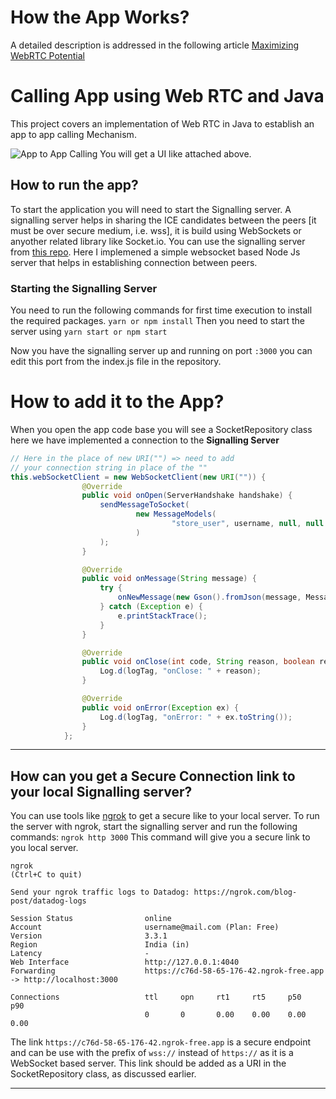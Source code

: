 # How the App Works?
A detailed description is addressed in the following article [Maximizing WebRTC Potential](https://medium.com/@abdullah-jan-khan/maximizing-webrtc-potential-unleashing-power-in-android-apps-with-stun-turn-servers-ice-79c17b010bd8)

# Calling App using Web RTC and Java

This project covers an implementation of Web RTC in Java to establish an app to app calling Mechanism.

![App to App Calling](https://i.ibb.co/xM2qsyW/apptoappcalling.png)
You will get a UI like attached above.  

## How to run the app?
To start the application you will need to start the Signalling server. A signalling server helps in sharing the ICE candidates between the peers [it must be over  secure medium, i.e. wss], it is build using WebSockets or anyother related library like Socket.io.
You can use the signalling server from [this repo](https://github.com/AbdullahJanKhan/webrtc-signalling-server). 
Here I implemened a simple websocket based Node Js server that helps in establishing connection between peers.

### Starting the Signalling Server
You need to run the following commands for first time execution to install the required packages.
`yarn or npm install`
Then you need to start the server using
`yarn start or npm start`

Now you have the signalling server up and running on port `:3000` you can edit this port from the index.js file in the repository.

# How to add it to the App?

When you open the app code base you will see a SocketRepository class here we have implemented a connection to the **Signalling Server** 
```java
// Here in the place of new URI("") => need to add 
// your connection string in place of the ""
this.webSocketClient = new WebSocketClient(new URI("")) {
                @Override
                public void onOpen(ServerHandshake handshake) {
                    sendMessageToSocket(
                            new MessageModels(
                                    "store_user", username, null, null
                            )
                    );
                }

                @Override
                public void onMessage(String message) {
                    try {
                        onNewMessage(new Gson().fromJson(message, MessageModels.class));
                    } catch (Exception e) {
                        e.printStackTrace();
                    }
                }

                @Override
                public void onClose(int code, String reason, boolean remote) {
                    Log.d(logTag, "onClose: " + reason);
                }

                @Override
                public void onError(Exception ex) {
                    Log.d(logTag, "onError: " + ex.toString());
                }
            };
```

* * *
## How can you get a Secure Connection link to your local Signalling server?

You can use tools like [ngrok](https://ngrok.com/) to get a secure like to your local server.
To run the server with ngrok, start the signalling server and run the following commands:
`ngrok http 3000`
This command will give you a secure link to you local server.

```
ngrok                                                                                                                                                                                        (Ctrl+C to quit)
                                                                                                                                                                                                             
Send your ngrok traffic logs to Datadog: https://ngrok.com/blog-post/datadog-logs                                                                                                                            
                                                                                                                                                                                                             
Session Status                online                                                                                                                                                                         
Account                       username@mail.com (Plan: Free)                                                                                                                                   
Version                       3.3.1                                                                                                                                                                          
Region                        India (in)                                                                                                                                                                     
Latency                       -                                                                                                                                                                              
Web Interface                 http://127.0.0.1:4040                                                                                                                                                          
Forwarding                    https://c76d-58-65-176-42.ngrok-free.app -> http://localhost:3000                                                                                                              
                                                                                                                                                                                                             
Connections                   ttl     opn     rt1     rt5     p50     p90                                                                                                                                    
                              0       0       0.00    0.00    0.00    0.00  
```

The link `https://c76d-58-65-176-42.ngrok-free.app`  is a secure endpoint and can be use with the prefix of `wss://` instead of `https://` as it is a WebSocket based server. This link should be added as a URI in the SocketRepository class, as discussed earlier. 
* * *

